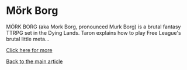 # M&ouml;rk Borg 

MÖRK BORG (aka Mork Borg, pronounced Murk Borg) is a brutal fantasy TTRPG set in the Dying Lands. Taron explains how to play Free League's brutal little meta...

[Click here for more](https://www.youtube.com/watch?v=iKrkhCMgiRI)

[Back to the main article](article.html)